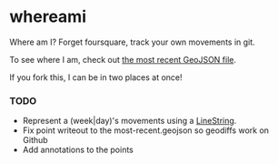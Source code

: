 whereami
========

Where am I? Forget foursquare, track your own movements in git.

To see where I am, check out [the most recent GeoJSON file](most-recent.geojson).

If you fork this, I can be in two places at once!

### TODO

* Represent a (week|day)'s movements using a [LineString](http://geojson.org/geojson-spec.html#linestring).
* Fix point writeout to the most-recent.geojson so geodiffs work on Github
* Add annotations to the points

